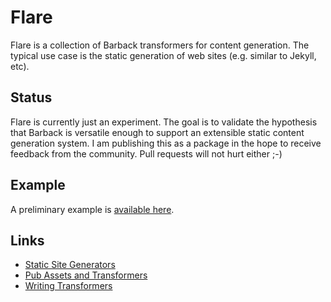 Flare
=====

Flare is a collection of Barback transformers for content generation.
The typical use case is the static generation of web sites (e.g. similar
to Jekyll, etc).


Status
------

Flare is currently just an experiment. The goal is to validate the hypothesis
that Barback is versatile enough to support an extensible static content generation
system. I am publishing this as a package in the hope to receive feedback 
from the community. Pull requests will not hurt either ;-)

 
Example
-------

A preliminary example is [available here](https://github.com/gmosx/dart-flare_example).

 
Links
-----

* [Static Site Generators](http://staticsitegenerators.net/)
* [Pub Assets and Transformers](https://www.dartlang.org/tools/pub/assets-and-transformers.html)
* [Writing Transformers](https://www.dartlang.org/tools/pub/transformers/examples/)